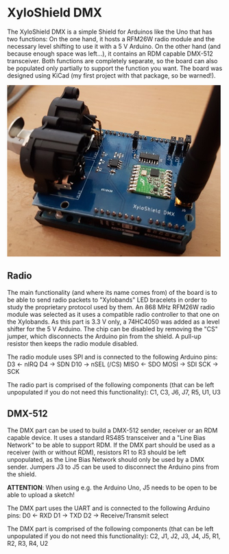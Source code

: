 XyloShield DMX
==============

The XyloShield DMX is a simple Shield for Arduinos like the Uno that has two functions: On the one hand, it hosts a RFM26W radio module and the necessary level shifting to use it with a 5 V Arduino. On the other hand (and because enough space was left...), it contains an RDM capable DMX-512 transceiver.
Both functions are completely separate, so the board can also be populated only partially to support the function you want.
The board was designed using KiCad (my first project with that package, so be warned!).

![Photo of the finished XyloShield DMX on an Arduino Uno](images/XyloShieldDMX.jpg)	

Radio
-----

The main functionality (and where its name comes from) of the board is to be able to send radio packets to "Xylobands" LED bracelets in order to study the proprietary protocol used by them. An 868 MHz RFM26W radio module was selected as it uses a compatible radio controller to that one on the Xylobands.
As this part is 3.3 V only, a 74HC4050 was added as a level shifter for the 5 V Arduino.
The chip can be disabled by removing the "CS" jumper, which disconnects the Arduino pin from the shield. A pull-up resistor then keeps the radio module disabled.

The radio module uses SPI and is connected to the following Arduino pins:
D3 <- nIRQ
D4 -> SDN
D10 -> nSEL (/CS)
MISO <- SDO
MOSI -> SDI
SCK -> SCK

The radio part is comprised of the following components (that can be left unpopulated if you do not need this functionality):
C1, C3, J6, J7, R5, U1, U3

DMX-512
-------

The DMX part can be used to build a DMX-512 sender, receiver or an RDM capable device. It uses a standard RS485 transceiver and a "Line Bias Network" to be able to support RDM.
If the DMX part should be used as a receiver (with or without RDM), resistors R1 to R3 should be left unpopulated, as the Line Bias Network should only be used by a DMX sender.
Jumpers J3 to J5 can be used to disconnect the Arduino pins from the shield.

**ATTENTION**: When using e.g. the Arduino Uno, J5 needs to be open to be able to upload a sketch!

The DMX part uses the UART and is connected to the following Arduino pins:
D0 <- RXD
D1 -> TXD
D2 -> Receive/Transmit select

The DMX part is comprised of the following components (that can be left unpopulated if you do not need this functionality):
C2, J1, J2, J3, J4, J5, R1, R2, R3, R4, U2
